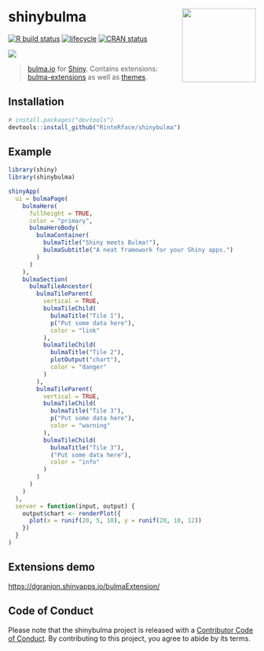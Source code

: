 # shinybulma <img src="http://rinterface.com/inst/images/shinybulma.svg" width="150px" align="right"/>

[![R build status](https://github.com/RinteRface/shinybulma/workflows/R-CMD-check/badge.svg)](https://github.com/RinteRface/shinybulma/actions)
[![lifecycle](https://img.shields.io/badge/lifecycle-maturing-ff69b4.svg)](https://www.tidyverse.org/lifecycle/#maturing)
[![CRAN status](https://www.r-pkg.org/badges/version/shinybulma)](https://cran.r-project.org/package=shinybulma)

![](https://bulma.io/images/made-with-bulma.png)

> [bulma.io](https://bulma.io) for [Shiny](https://shiny.rstudio.com/). Contains extensions: [bulma-extensions](https://wikiki.github.io) as well as [themes](https://jenil.github.io/bulmaswatch/).

## Installation

``` r
# install.packages("devtools")
devtools::install_github("RinteRface/shinybulma")
```

## Example

``` r
library(shiny)
library(shinybulma)

shinyApp(
  ui = bulmaPage(
    bulmaHero(
      fullheight = TRUE,
      color = "primary",
      bulmaHeroBody(
        bulmaContainer(
          bulmaTitle("Shiny meets Bulma!"),
          bulmaSubtitle("A neat framework for your Shiny apps.")
        )
      )
    ),
    bulmaSection(
      bulmaTileAncestor(
        bulmaTileParent(
          vertical = TRUE,
          bulmaTileChild(
            bulmaTitle("Tile 1"),
            p("Put some data here"),
            color = "link"
          ),
          bulmaTileChild(
            bulmaTitle("Tile 2"),
            plotOutput("chart"),
            color = "danger"
          )
        ),
        bulmaTileParent(
          vertical = TRUE,
          bulmaTileChild(
            bulmaTitle("Tile 3"),
            p("Put some data here"),
            color = "warning"
          ),
          bulmaTileChild(
            bulmaTitle("Tile 3"),
            ("Put some data here"),
            color = "info"
          )
        )
      )
    )
  ),
  server = function(input, output) {
    output$chart <- renderPlot({
      plot(x = runif(20, 5, 10), y = runif(20, 10, 12))
    })
  }
)
```

## Extensions demo

https://dgranjon.shinyapps.io/bulmaExtension/


## Code of Conduct
  
  Please note that the shinybulma project is released with a [Contributor Code of Conduct](https://contributor-covenant.org/version/2/0/CODE_OF_CONDUCT.html). By contributing to this project, you agree to abide by its terms.